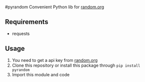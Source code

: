 #pyrandom
Convenient Python lib for [random.org](https://random.org)

## Requirements
- requests

## Usage
1. You need to get a api key from [random.org](https://api.random.org/api-keys/beta)
2. Clone this repository or install this package through `pip install pyrandom`
3. Import this module and code
